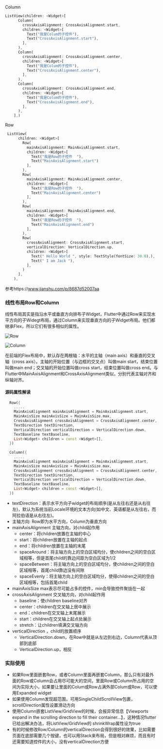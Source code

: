 

Column

```dart
ListView(children: <Widget>[
      Column(
        crossAxisAlignment: CrossAxisAlignment.start,
        children: <Widget>[
          Text("我是Colum的子控件"),
          Text("CrossAxisAlignment.start"),
        ],
      ),
      Column(
        crossAxisAlignment: CrossAxisAlignment.center,
        children: <Widget>[
          Text("我是Colum的子控件"),
          Text("CrossAxisAlignment.center"),
        ],
      ),
      Column(
        crossAxisAlignment: CrossAxisAlignment.end,
        children: <Widget>[
          Text("我是Colum的子控件"),
          Text("CrossAxisAlignment.end"),
        ],
      ),
    ],)
```

Row

```dart
 ListView(
      children: <Widget>[
        Row(
          mainAxisAlignment: MainAxisAlignment.start,
          children: <Widget>[
            Text("我是Row的子控件  "),
            Text("MainAxisAlignment.start")
          ],
        ),
        Row(
          mainAxisAlignment: MainAxisAlignment.center,
          children: <Widget>[
            Text("我是Row的子控件  "),
            Text("MainAxisAlignment.center")
          ],
        ),
        Row(
          mainAxisAlignment: MainAxisAlignment.end,
          children: <Widget>[
            Text("我是Row的子控件  "),
            Text("MainAxisAlignment.end")
          ],
        ),
        Row(
          crossAxisAlignment: CrossAxisAlignment.start,
          verticalDirection: VerticalDirection.up,
          children: <Widget>[
            Text(" Hello World ", style: TextStyle(fontSize: 30.0),),
            Text(" I am Jack "),
          ],
        )
      ],
    ),
```



参考https://www.jianshu.com/p/8687d52007aa

### 线性布局Row和Column

线性布局其实是指沿水平或垂直方向排布子Widget，Flutter中通过Row来实现水平方向的子Widegt布局，通过Column来实现垂直方向的子Widget布局。他们都继承Flex，所以它们有很多相似的属性。

![Row](https://luckly007.oss-cn-beijing.aliyuncs.com/images/2455429-7c79ba2bb16d5c1e.png)

![Column](https://luckly007.oss-cn-beijing.aliyuncs.com/images/2455429-e2529946bc8092bf.png)

在前端的Flex布局中，默认存在两根轴：水平的主轴（main axis）和垂直的交叉轴（cross axis）。主轴的开始位置（与边框的交叉点）叫做main start，结束位置叫做main end；交叉轴的开始位置叫做cross start，结束位置叫做cross end。与Flutter中MainAxisAlignment和CrossAxisAlignment类似，分别代表主轴对齐和纵轴对齐。

#### 源码属性解读

```dart
  Row({
    .....
    MainAxisAlignment mainAxisAlignment = MainAxisAlignment.start,
    MainAxisSize mainAxisSize = MainAxisSize.max,
    CrossAxisAlignment crossAxisAlignment = CrossAxisAlignment.center,
    TextDirection textDirection,
    VerticalDirection verticalDirection = VerticalDirection.down,
    TextBaseline textBaseline,
    List<Widget> children = const <Widget>[],
  })
 
  Column({
    .....
    MainAxisAlignment mainAxisAlignment = MainAxisAlignment.start,
    MainAxisSize mainAxisSize = MainAxisSize.max,
    CrossAxisAlignment crossAxisAlignment = CrossAxisAlignment.center,
    TextDirection textDirection,
    VerticalDirection verticalDirection = VerticalDirection.down,
    TextBaseline textBaseline,
    List<Widget> children = const <Widget>[],
  }) 

```

- textDirection：表示水平方向子widget的布局顺序(是从左往右还是从右往左)，默认为系统当前Locale环境的文本方向(如中文、英语都是从左往右，而阿拉伯语是从右往左)。
- 主轴方向: Row即为水平方向，Column为垂直方向
- mainAxisAlignment 主轴方向，对child起作用
  - center：将children放置在主轴的中心
  - start：将children放置在主轴的起点
  - end：将children放置在主轴的末尾
  - spaceAround：将主轴方向上的空白区域均分，使children之间的空白区域相等，但是首尾child的靠边间距为空白区域为1/2
  - spaceBetween：将主轴方向上的空白区域均分，使children之间的空白区域相等，首尾child靠边没有间隙
  - spaceEvenly：将主轴方向上的空白区域均分，使得children之间的空白区域相等，包括首尾child
- mainAxisSize max表示尽可能占多的控件，min会导致控件聚拢在一起
- crossAxisAlignment 交叉轴方向，对child起作用
  - baseline：使children baseline对齐
  - center：children在交叉轴上居中展示
  - end：children在交叉轴上末尾展示
  - start：children在交叉轴上起点处展示
  - stretch：让children填满交叉轴方向
- verticalDirection ，child的放置顺序
  - VerticalDirection.down，在Row中就是从左边到右边，Column代表从顶部到底部
  - VerticalDirection.up，相反

### 实际使用



- 如果Row里面嵌套Row，或者Column里面再嵌套Column，那么只有对最外面的Row或Column会占用尽可能大的空间，里面Row或Column所占用的空间为实际大小，如果要让里面的Colum或Row占满外部Colum或Row，可以使用Expanded widget
- 如果使用Column发现超范围，可用SingleChildScrollView包裹，scrollDirection属性设置滑动方向
- 使用Column嵌套ListView/GridView的时候，会报异常信息【Viewports expand in the scrolling direction to fill their container...】，这种情况flutter已给出解决办法，将ListView/GridView的 shrinkWrap属性设为true
- 有的时候修改Row/Column的verticalDirection会得到很好的效果，比如需要页面在底部需要几个按键，也可以用Stack来布局，但是相对麻烦，而且有时还需要知道控件的大小，没有verticalDirection方便